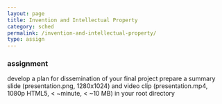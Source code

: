 ```yaml
---
layout: page
title: Invention and Intellectual Property
category: sched
permalink: /invention-and-intellectual-property/
type: assign
---
```



### assignment
   develop a plan for dissemination of your final project
   prepare a summary slide (presentation.png, 1280x1024) and video clip (presentation.mp4, 1080p HTML5, < ~minute, < ~10 MB)
      in your root directory
